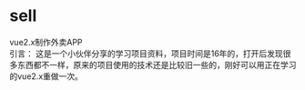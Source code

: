 # sell
vue2.x制作外卖APP</br>
引言： 这是一个小伙伴分享的学习项目资料，项目时间是16年的，打开后发现很多东西都不一样，原来的项目使用的技术还是比较旧一些的，刚好可以用正在学习的vue2.x重做一次。
